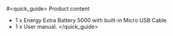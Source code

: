 #<quick_guide> Product content
- 1 x Energy Extra Battery 5000 with built-in Micro USB Cable
- 1 x User manual.
</quick_guide>